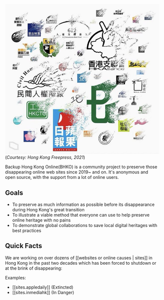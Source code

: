 
[![Great Extinction](./assets/extinctions.jpeg)](https://hongkongfp.com/2021/11/28/explainer-over-50-groups-gone-in-11-months-how-hong-kongs-pro-democracy-forces-crumbled/) (_Courtesy: Hong Kong Freepress, 2021_)

Backup Hong Kong Online(BHKO) is a community project to preserve those disappearing online web sites since 2019~ and on. It's anonymous and open source, with the support from a lot of online users. 


## Goals
- To preserve as much information as possible before its disappearance during Hong Kong's great transition
- To illustrate a viable method that everyone can use to help preserve online heritage with no pains
- To demonstrate global collaborations to save local digital heritages with best practices


## Quick Facts

We are working on over dozens of [[websites or online causes | sites]] in Hong Kong in the past two decades which has been forced to shutdown or at the brink of disappearing:

Examples:
- [[sites.appledaily]] (Extincted)
- [[sites.inmediahk]] (In Danger)



